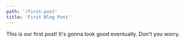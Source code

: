 ```yaml
---
path: '/first-post'
title: 'First Blog Post'
---
```


This is our first post! It's gonna look good eventually. Don't you worry. 